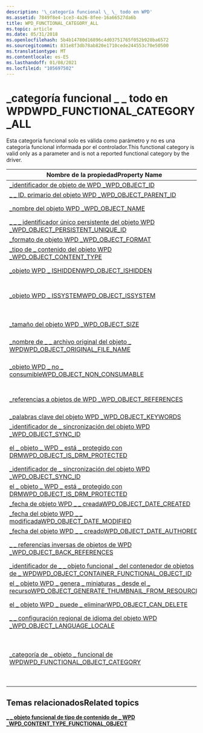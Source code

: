 ```yaml
---
description: '\_categoría funcional \_ \_ todo en WPD'
ms.assetid: 7849f8e4-1ce3-4a26-8fee-16a66527da6b
title: WPD_FUNCTIONAL_CATEGORY_ALL
ms.topic: article
ms.date: 05/31/2018
ms.openlocfilehash: 5b4b14780d16896c4d03751765f052b928ba6572
ms.sourcegitcommit: 831e8f3db78ab820e1710cede244553c70e50500
ms.translationtype: MT
ms.contentlocale: es-ES
ms.lasthandoff: 01/08/2021
ms.locfileid: "105697502"
---
```

# <a name="wpd_functional_category_all"></a><span data-ttu-id="7098a-103">\_categoría funcional \_ \_ todo en WPD</span><span class="sxs-lookup"><span data-stu-id="7098a-103">WPD\_FUNCTIONAL\_CATEGORY\_ALL</span></span>

<span data-ttu-id="7098a-104">Esta categoría funcional solo es válida como parámetro y no es una categoría funcional informada por el controlador.</span><span class="sxs-lookup"><span data-stu-id="7098a-104">This functional category is valid only as a parameter and is not a reported functional category by the driver.</span></span>



| <span data-ttu-id="7098a-105">Nombre de la propiedad</span><span class="sxs-lookup"><span data-stu-id="7098a-105">Property Name</span></span>                                                                                                         | <span data-ttu-id="7098a-106">Obligatorio u opcional</span><span class="sxs-lookup"><span data-stu-id="7098a-106">Required or Optional</span></span>                                                                                                                                   |
|-----------------------------------------------------------------------------------------------------------------------|--------------------------------------------------------------------------------------------------------------------------------------------------------|
| [<span data-ttu-id="7098a-107">\_identificador de objeto de WPD \_</span><span class="sxs-lookup"><span data-stu-id="7098a-107">WPD\_OBJECT\_ID</span></span>](object-properties.md)                                                                | <span data-ttu-id="7098a-108">Obligatorio.</span><span class="sxs-lookup"><span data-stu-id="7098a-108">Required.</span></span>                                                                                                                                              |
| [<span data-ttu-id="7098a-109">\_ \_ ID. primario del objeto WPD \_</span><span class="sxs-lookup"><span data-stu-id="7098a-109">WPD\_OBJECT\_PARENT\_ID</span></span>](object-properties.md)                                                 | <span data-ttu-id="7098a-110">Obligatorio.</span><span class="sxs-lookup"><span data-stu-id="7098a-110">Required.</span></span>                                                                                                                                              |
| [<span data-ttu-id="7098a-111">\_nombre del objeto WPD \_</span><span class="sxs-lookup"><span data-stu-id="7098a-111">WPD\_OBJECT\_NAME</span></span>](object-properties.md)                                                            | <span data-ttu-id="7098a-112">Es obligatorio si el objeto representa un archivo.</span><span class="sxs-lookup"><span data-stu-id="7098a-112">Required if the object represents a file.</span></span>                                                                                                              |
| [<span data-ttu-id="7098a-113">\_ \_ \_ identificador único persistente del objeto WPD \_</span><span class="sxs-lookup"><span data-stu-id="7098a-113">WPD\_OBJECT\_PERSISTENT\_UNIQUE\_ID</span></span>](object-properties.md)                          | <span data-ttu-id="7098a-114">Obligatorio.</span><span class="sxs-lookup"><span data-stu-id="7098a-114">Required.</span></span>                                                                                                                                              |
| [<span data-ttu-id="7098a-115">\_formato de objeto WPD \_</span><span class="sxs-lookup"><span data-stu-id="7098a-115">WPD\_OBJECT\_FORMAT</span></span>](object-properties.md)                                                        | <span data-ttu-id="7098a-116">Obligatorio.</span><span class="sxs-lookup"><span data-stu-id="7098a-116">Required.</span></span>                                                                                                                                              |
| [<span data-ttu-id="7098a-117">\_tipo de \_ contenido del objeto WPD \_</span><span class="sxs-lookup"><span data-stu-id="7098a-117">WPD\_OBJECT\_CONTENT\_TYPE</span></span>](object-properties.md)                                           | <span data-ttu-id="7098a-118">Obligatorio.</span><span class="sxs-lookup"><span data-stu-id="7098a-118">Required.</span></span>                                                                                                                                              |
| [<span data-ttu-id="7098a-119">\_objeto WPD \_ ISHIDDEN</span><span class="sxs-lookup"><span data-stu-id="7098a-119">WPD\_OBJECT\_ISHIDDEN</span></span>](object-properties.md)                                                    | <span data-ttu-id="7098a-120">Es obligatorio si el objeto está oculto.</span><span class="sxs-lookup"><span data-stu-id="7098a-120">Required if the object is hidden.</span></span>                                                                                                                      |
| [<span data-ttu-id="7098a-121">\_objeto WPD \_ ISSYSTEM</span><span class="sxs-lookup"><span data-stu-id="7098a-121">WPD\_OBJECT\_ISSYSTEM</span></span>](object-properties.md)                                                    | <span data-ttu-id="7098a-122">Obligatorio si el objeto es un objeto del sistema (representa un archivo del sistema).</span><span class="sxs-lookup"><span data-stu-id="7098a-122">Required if the object is a system object (represents a system file).</span></span>                                                                                  |
| [<span data-ttu-id="7098a-123">\_tamaño del objeto WPD \_</span><span class="sxs-lookup"><span data-stu-id="7098a-123">WPD\_OBJECT\_SIZE</span></span>](object-properties.md)                                                            | <span data-ttu-id="7098a-124">Obligatorio si el objeto tiene al menos un recurso.</span><span class="sxs-lookup"><span data-stu-id="7098a-124">Required if the object has at least one resource.</span></span>                                                                                                      |
| [<span data-ttu-id="7098a-125">\_nombre de \_ \_ archivo original del objeto \_ WPD</span><span class="sxs-lookup"><span data-stu-id="7098a-125">WPD\_OBJECT\_ORIGINAL\_FILE\_NAME</span></span>](object-properties.md)                              | <span data-ttu-id="7098a-126">Es obligatorio si el objeto representa un archivo.</span><span class="sxs-lookup"><span data-stu-id="7098a-126">Required if the object represents a file.</span></span>                                                                                                              |
| [<span data-ttu-id="7098a-127">\_objeto WPD \_ no \_ consumible</span><span class="sxs-lookup"><span data-stu-id="7098a-127">WPD\_OBJECT\_NON\_CONSUMABLE</span></span>](object-properties.md)                                       | <span data-ttu-id="7098a-128">Se recomienda si el objeto no está diseñado para su consumo por parte del dispositivo.</span><span class="sxs-lookup"><span data-stu-id="7098a-128">Recommended if the object is not meant for consumption by the device.</span></span>                                                                                  |
| [<span data-ttu-id="7098a-129">\_referencias a objetos de WPD \_</span><span class="sxs-lookup"><span data-stu-id="7098a-129">WPD\_OBJECT\_REFERENCES</span></span>](object-properties.md)                                                | <span data-ttu-id="7098a-130">Obligatorio si el objeto tiene referencias a otros objetos.</span><span class="sxs-lookup"><span data-stu-id="7098a-130">Required if the object has references to other objects.</span></span>                                                                                                |
| [<span data-ttu-id="7098a-131">\_palabras clave del objeto WPD \_</span><span class="sxs-lookup"><span data-stu-id="7098a-131">WPD\_OBJECT\_KEYWORDS</span></span>](object-properties.md)                                                    | <span data-ttu-id="7098a-132">Opcional.</span><span class="sxs-lookup"><span data-stu-id="7098a-132">Optional.</span></span>                                                                                                                                              |
| [<span data-ttu-id="7098a-133">\_identificador de \_ sincronización del objeto WPD \_</span><span class="sxs-lookup"><span data-stu-id="7098a-133">WPD\_OBJECT\_SYNC\_ID</span></span>](object-properties.md)                                                     | <span data-ttu-id="7098a-134">Opcional.</span><span class="sxs-lookup"><span data-stu-id="7098a-134">Optional.</span></span>                                                                                                                                              |
| [<span data-ttu-id="7098a-135">el \_ objeto \_ WPD \_ está \_ protegido con DRM</span><span class="sxs-lookup"><span data-stu-id="7098a-135">WPD\_OBJECT\_IS\_DRM\_PROTECTED</span></span>](object-properties.md)                                  | <span data-ttu-id="7098a-136">Obligatorio si el objeto está protegido por la tecnología DRM.</span><span class="sxs-lookup"><span data-stu-id="7098a-136">Required if the object is protected by DRM technology.</span></span>                                                                                                 |
| [<span data-ttu-id="7098a-137">\_identificador de \_ sincronización del objeto WPD \_</span><span class="sxs-lookup"><span data-stu-id="7098a-137">WPD\_OBJECT\_SYNC\_ID</span></span>](object-properties.md)                                                                        | <span data-ttu-id="7098a-138">Opcional.</span><span class="sxs-lookup"><span data-stu-id="7098a-138">Optional.</span></span>                                                                                                                                              |
| [<span data-ttu-id="7098a-139">el \_ objeto \_ WPD \_ está \_ protegido con DRM</span><span class="sxs-lookup"><span data-stu-id="7098a-139">WPD\_OBJECT\_IS\_DRM\_PROTECTED</span></span>](object-properties.md)                                                              | <span data-ttu-id="7098a-140">Opcional.</span><span class="sxs-lookup"><span data-stu-id="7098a-140">Optional.</span></span>                                                                                                                                              |
| [<span data-ttu-id="7098a-141">\_fecha de objeto WPD \_ \_ creada</span><span class="sxs-lookup"><span data-stu-id="7098a-141">WPD\_OBJECT\_DATE\_CREATED</span></span>](object-properties.md)                                           | <span data-ttu-id="7098a-142">Opcional.</span><span class="sxs-lookup"><span data-stu-id="7098a-142">Optional.</span></span>                                                                                                                                              |
| [<span data-ttu-id="7098a-143">\_fecha del objeto WPD \_ \_ modificada</span><span class="sxs-lookup"><span data-stu-id="7098a-143">WPD\_OBJECT\_DATE\_MODIFIED</span></span>](object-properties.md)                                         | <span data-ttu-id="7098a-144">Se recomienda su uso.</span><span class="sxs-lookup"><span data-stu-id="7098a-144">Recommended.</span></span>                                                                                                                                           |
| [<span data-ttu-id="7098a-145">\_fecha del objeto WPD \_ \_ creado</span><span class="sxs-lookup"><span data-stu-id="7098a-145">WPD\_OBJECT\_DATE\_AUTHORED</span></span>](object-properties.md)                                         | <span data-ttu-id="7098a-146">Opcional.</span><span class="sxs-lookup"><span data-stu-id="7098a-146">Optional.</span></span>                                                                                                                                              |
| [<span data-ttu-id="7098a-147">\_ \_ referencias inversas de objetos de WPD \_</span><span class="sxs-lookup"><span data-stu-id="7098a-147">WPD\_OBJECT\_BACK\_REFERENCES</span></span>](object-properties.md)                                                                | <span data-ttu-id="7098a-148">Se recomienda si otro objeto hace referencia al objeto.</span><span class="sxs-lookup"><span data-stu-id="7098a-148">Recommended if the object is referenced by another object.</span></span>                                                                                             |
| [<span data-ttu-id="7098a-149">\_identificador de \_ \_ objeto funcional \_ del contenedor de objetos de \_ WPD</span><span class="sxs-lookup"><span data-stu-id="7098a-149">WPD\_OBJECT\_CONTAINER\_FUNCTIONAL\_OBJECT\_ID</span></span>](object-properties.md)     | <span data-ttu-id="7098a-150">Opcional.</span><span class="sxs-lookup"><span data-stu-id="7098a-150">Optional.</span></span>                                                                                                                                              |
| [<span data-ttu-id="7098a-151">el \_ objeto WPD \_ genera \_ miniaturas \_ desde el \_ recurso</span><span class="sxs-lookup"><span data-stu-id="7098a-151">WPD\_OBJECT\_GENERATE\_THUMBNAIL\_FROM\_RESOURCE</span></span>](object-properties.md) | <span data-ttu-id="7098a-152">Opcional.</span><span class="sxs-lookup"><span data-stu-id="7098a-152">Optional.</span></span>                                                                                                                                              |
| [<span data-ttu-id="7098a-153">el \_ objeto WPD \_ puede \_ eliminar</span><span class="sxs-lookup"><span data-stu-id="7098a-153">WPD\_OBJECT\_CAN\_DELETE</span></span>](object-properties.md)                                                                     | <span data-ttu-id="7098a-154">Es obligatorio si no se puede eliminar el objeto.</span><span class="sxs-lookup"><span data-stu-id="7098a-154">Required if the object cannot be deleted.</span></span>                                                                                                              |
| [<span data-ttu-id="7098a-155">\_ \_ configuración regional de idioma del objeto WPD \_</span><span class="sxs-lookup"><span data-stu-id="7098a-155">WPD\_OBJECT\_LANGUAGE\_LOCALE</span></span>](object-properties.md)                                                                | <span data-ttu-id="7098a-156">Opcional.</span><span class="sxs-lookup"><span data-stu-id="7098a-156">Optional.</span></span>                                                                                                                                              |
| [<span data-ttu-id="7098a-157">\_categoría de \_ objeto \_ funcional de WPD</span><span class="sxs-lookup"><span data-stu-id="7098a-157">WPD\_FUNCTIONAL\_OBJECT\_CATEGORY</span></span>](miscellaneous-properties.md)                      | <span data-ttu-id="7098a-158">Obligatorio.</span><span class="sxs-lookup"><span data-stu-id="7098a-158">Required.</span></span> <span data-ttu-id="7098a-159">Vea [**\_ \_ \_ \_ objeto funcional de tipo de contenido de WPD**](wpd-content-type-functional-object.md) para las categorías definidas por dispositivos portátiles de Windows.</span><span class="sxs-lookup"><span data-stu-id="7098a-159">See [**WPD\_CONTENT\_TYPE\_FUNCTIONAL\_OBJECT**](wpd-content-type-functional-object.md) for categories defined by Windows Portable Devices.</span></span> |



 

## <a name="related-topics"></a><span data-ttu-id="7098a-160">Temas relacionados</span><span class="sxs-lookup"><span data-stu-id="7098a-160">Related topics</span></span>

<dl> <dt>

[<span data-ttu-id="7098a-161">**\_ \_ objeto funcional de tipo de contenido de \_ WPD \_**</span><span class="sxs-lookup"><span data-stu-id="7098a-161">**WPD\_CONTENT\_TYPE\_FUNCTIONAL\_OBJECT**</span></span>](wpd-content-type-functional-object.md)
</dt> </dl>

 

 



